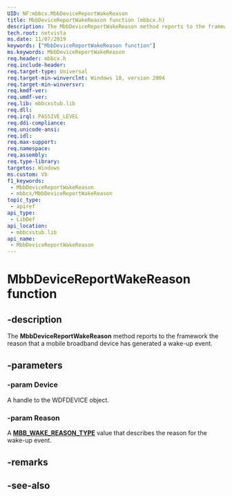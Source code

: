 ```yaml
---
UID: NF:mbbcx.MbbDeviceReportWakeReason
title: MbbDeviceReportWakeReason function (mbbcx.h)
description: The MbbDeviceReportWakeReason method reports to the framework the reason that a mobile broadband device has generated a wake-up event.
tech.root: netvista
ms.date: 11/07/2019
keywords: ["MbbDeviceReportWakeReason function"]
ms.keywords: MbbDeviceReportWakeReason
req.header: mbbcx.h
req.include-header: 
req.target-type: Universal
req.target-min-winverclnt: Windows 10, version 2004
req.target-min-winversvr: 
req.kmdf-ver: 
req.umdf-ver: 
req.lib: mbbcxstub.lib
req.dll: 
req.irql: PASSIVE_LEVEL
req.ddi-compliance: 
req.unicode-ansi: 
req.idl: 
req.max-support: 
req.namespace: 
req.assembly: 
req.type-library: 
targetos: Windows
ms.custom: Vb
f1_keywords:
 - MbbDeviceReportWakeReason
 - mbbcx/MbbDeviceReportWakeReason
topic_type:
 - apiref
api_type:
 - LibDef
api_location:
 - mbbcxstub.lib
api_name:
 - MbbDeviceReportWakeReason
---
```


# MbbDeviceReportWakeReason function


## -description

The **MbbDeviceReportWakeReason** method reports to the framework the reason that a mobile broadband device has generated a wake-up event.

## -parameters

### -param Device

A handle to the WDFDEVICE object.

### -param Reason

A [**MBB_WAKE_REASON_TYPE**](../mbbcx/ne-mbbcx-_mbb_wake_reason_type.md) value that describes the reason for the wake-up event.

## -remarks

## -see-also


